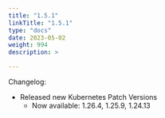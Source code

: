 ```yaml
---
title: "1.5.1"
linkTitle: "1.5.1"
type: "docs"
date: 2023-05-02
weight: 994
description: >

---
```


Changelog:

- Released new Kubernetes Patch Versions
  - Now available: 1.26.4, 1.25.9, 1.24.13

